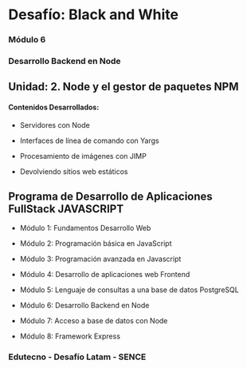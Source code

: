 # Desafío: Black and White

### Módulo 6
### Desarrollo Backend en Node

## Unidad: 2. Node y el gestor de paquetes NPM

#### Contenidos Desarrollados:

- Servidores con Node

- Interfaces de línea de comando con Yargs

- Procesamiento de imágenes con JIMP

- Devolviendo sitios web estáticos


## Programa de Desarrollo de Aplicaciones FullStack JAVASCRIPT

- Módulo 1: Fundamentos Desarrollo Web

- Módulo 2: Programación básica en JavaScript

- Módulo 3: Programación avanzada en Javascript

- Módulo 4: Desarrollo de aplicaciones web Frontend

- Módulo 5: Lenguaje de consultas a una base de datos PostgreSQL

- Módulo 6: Desarrollo Backend en Node

- Módulo 7: Acceso a base de datos con Node

- Módulo 8: Framework Express


### Edutecno - Desafío Latam - SENCE